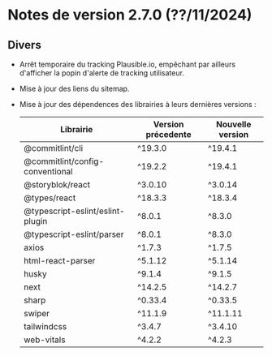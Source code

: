 # Notes de version 2.7.0 (??/11/2024)

## Divers

- Arrêt temporaire du tracking Plausible.io, empêchant par ailleurs d'afficher la popin d'alerte de tracking utilisateur.
- Mise à jour des liens du sitemap.
- Mise à jour des dépendences des librairies à leurs dernières versions :

  | Librairie                        | Version précedente | Nouvelle version |
  | -------------------------------- | ------------------ | ---------------- |
  | @commitlint/cli                  | ^19.3.0            | ^19.4.1          |
  | @commitlint/config-conventional  | ^19.2.2            | ^19.4.1          |
  | @storyblok/react                 | ^3.0.10            | ^3.0.14          |
  | @types/react                     | ^18.3.3            | ^18.3.4          |
  | @typescript-eslint/eslint-plugin | ^8.0.1             | ^8.3.0           |
  | @typescript-eslint/parser        | ^8.0.1             | ^8.3.0           |
  | axios                            | ^1.7.3             | ^1.7.5           |
  | html-react-parser                | ^5.1.12            | ^5.1.14          |
  | husky                            | ^9.1.4             | ^9.1.5           |
  | next                             | ^14.2.5            | ^14.2.7          |
  | sharp                            | ^0.33.4            | ^0.33.5          |
  | swiper                           | ^11.1.9            | ^11.1.11         |
  | tailwindcss                      | ^3.4.7             | ^3.4.10          |
  | web-vitals                       | ^4.2.2             | ^4.2.3           |
